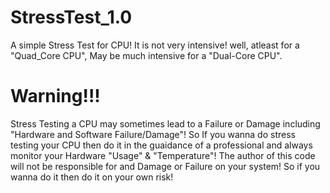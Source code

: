 # StressTest_1.0
A simple Stress Test for CPU!
It is not very intensive! well, atleast for a "Quad_Core CPU", May be much intensive for a "Dual-Core CPU".
# Warning!!!
Stress Testing a CPU may sometimes lead to a Failure or Damage including "Hardware and Software Failure/Damage"!
So If you wanna do stress testing your CPU then do it in the guaidance of a professional and always monitor your Hardware "Usage" & "Temperature"!
The author of this code will not be responsible for and Damage or Failure on your system! So if you wanna do it then do it on your own risk!
